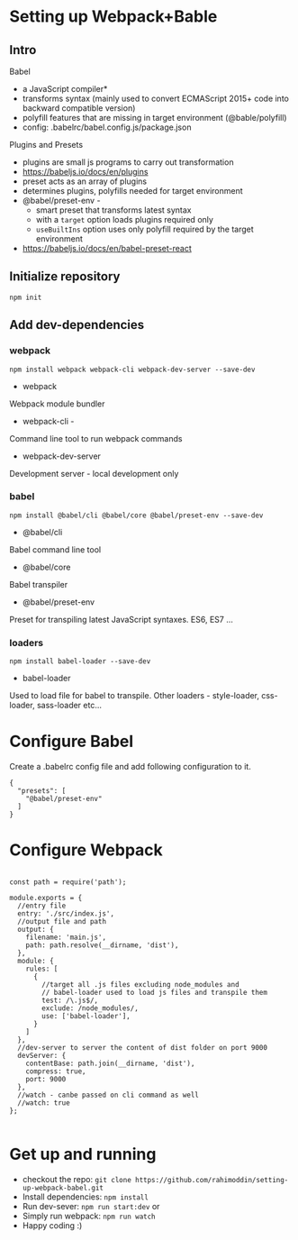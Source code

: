 # Setting up Webpack+Bable

## Intro

Babel 
- a JavaScript compiler*
- transforms syntax (mainly used to convert ECMAScript 2015+ code into backward compatible version)
- polyfill features that are missing in target environment (@bable/polyfill)
- config: .babelrc/babel.config.js/package.json


Plugins and Presets
- plugins are small js programs to carry out transformation
- https://babeljs.io/docs/en/plugins
- preset acts as an array of plugins
- determines plugins, polyfills needed for target environment
- @babel/preset-env - 
  - smart preset that transforms latest syntax
  - with a `target` option loads plugins required only
  - `useBuiltIns` option uses only polyfill required by the target environment 
- https://babeljs.io/docs/en/babel-preset-react

## Initialize repository

`npm init`

## Add dev-dependencies

### webpack

`npm install webpack webpack-cli webpack-dev-server --save-dev`

* webpack 

Webpack module bundler

* webpack-cli - 

Command line tool to run webpack commands

* webpack-dev-server

Development server - local development only

### babel

`npm install @babel/cli @babel/core @babel/preset-env --save-dev`

* @babel/cli

Babel command line tool

* @babel/core

Babel transpiler

* @babel/preset-env

Preset for transpiling latest JavaScript syntaxes. ES6, ES7 ...


### loaders

`npm install babel-loader --save-dev`

* babel-loader 

Used to load file for babel to transpile. Other loaders - style-loader, css-loader, sass-loader etc...


# Configure Babel

Create a .babelrc config file and add following configuration to it.

````
{
  "presets": [
    "@babel/preset-env"
  ]
}

````


# Configure Webpack


````

const path = require('path');

module.exports = {
  //entry file
  entry: './src/index.js',
  //output file and path
  output: {
    filename: 'main.js',
    path: path.resolve(__dirname, 'dist'),
  },
  module: {
    rules: [
      {
        //target all .js files excluding node_modules and
        // babel-loader used to load js files and transpile them
        test: /\.js$/,
        exclude: /node_modules/,
        use: ['babel-loader'],
      }
    ]
  },
  //dev-server to server the content of dist folder on port 9000
  devServer: {
    contentBase: path.join(__dirname, 'dist'),
    compress: true,
    port: 9000
  },
  //watch - canbe passed on cli command as well
  //watch: true
};


````


# Get up and running

- checkout the repo: `git clone https://github.com/rahimoddin/setting-up-webpack-babel.git`
- Install dependencies: `npm install`
- Run dev-sever: `npm run start:dev` or
- Simply run webpack: `npm run watch`
- Happy coding :)
